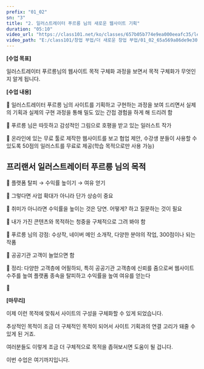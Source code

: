 ```yaml
---
prefix: "01_02"
sn: "3"
title: "2. 일러스트레이터 푸르릉 님의 새로운 웹사이트 기획"
duration: "05:10"
video_url: "https://class101.net/ko/classes/657b05b774e9ea000eeafc35/lectures/65a569a86de9e3000ed63e9d"
video_path: "E:/class101/창업 부업/더 새로운 창업 부업/01_02_65a569a86de9e3000ed63e9d.mp4"
---
```


**[수업 목표]**

일러스트레이터 푸르릉님의 웹사이트 목적 구체화 과정을 보면서 목적 구체화가 무엇인지 알게 됩니다.

**[수업 내용]**

📌 일러스트레이터 푸르릉 님의 사이트를 기획하고 구현하는 과정을 보여 드리면서 실제의 기획과 실제의 구현 과정을 통해 밀도 있는 간접 경험을
하게 해 드리려 함

📌 푸르릉 님은 따듯하고 감성적인 그림으로 호평을 받고 있는 일러스트 작가

📌 온라인에 있는 무료 툴로 제작한 웹사이트를 보고 협업 제안, 수강생 분들이 사용할 수 있도록 50점의 일러스트를 무료로 제공(학습
목적으로만 사용 가능)

## 프리랜서 일러스트레이터 푸르릉 님의 목적

📌 플랫폼 탈피 → 수익률 높이기 → 여유 얻기

📌 그렇다면 사업 확대가 아니라 단가 상승이 중요

📌 취미가 아니라면 수익률을 높이는 것은 당연. 어떻게? 하고 질문하는 것이 필요

📌 내가 가진 콘텐츠와 목적하는 청중을 구체적으로 그려 봐야 함

📌 푸르릉 님의 강점: 수상작, 네이버 메인 소개작, 다양한 분야의 작업, 300점이나 되는 작품

📌 공공기관 고객이 늘었으면 함

📌 정리: 다양한 고객층에 어필하되, 특히 공공기관 고객층에 신뢰를 줌으로써 웹사이트 수주를 높여 플랫폼 종속을 탈피하고 수익률을 높여
여유를 얻는다

📌

**[마무리]**

이제 이런 목적에 맞춰서 사이트의 구성을 구체화할 수 있게 되었습니다.

추상적인 목적이 조금 더 구체적인 목적이 되어서 사이트 기획과의 연결 고리가 돼줄 수 있게 된 거죠.

여러분들도 이렇게 조금 더 구체적으로 목적을 좁혀보시면 도움이 될 겁니다.

이번 수업은 여기까지입니다.
